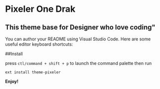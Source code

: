 # Pixeler One Drak
## This theme base for Designer who love coding"
You can author your README using Visual Studio Code.  Here are some useful editor keyboard shortcuts:

##Install

press `ctl/command + shift + p` to launch the command palette then run
```
ext install theme-pixeler
```


**Enjoy!**